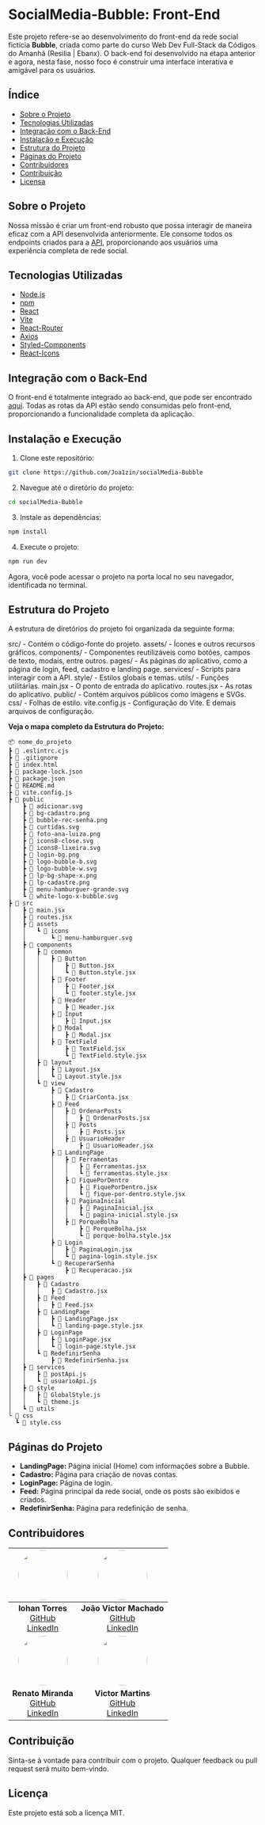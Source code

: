 # SocialMedia-Bubble: Front-End

Este projeto refere-se ao desenvolvimento do front-end da rede social fictícia **Bubble**, criada como parte do curso Web Dev Full-Stack da Códigos do Amanhã (Resilia | Ebanx). O back-end foi desenvolvido na etapa anterior e agora, nesta fase, nosso foco é construir uma interface interativa e amigável para os usuários.

## Índice

- [Sobre o Projeto](#sobre-o-projeto)
- [Tecnologias Utilizadas](#tecnologias-utilizadas)
- [Integração com o Back-End](#integração-com-o-back-end)
- [Instalação e Execução](#instalação-e-execução)
- [Estrutura do Projeto](#estrutura-do-projeto)
- [Páginas do Projeto](#páginas-do-projeto)
- [Contribuidores](#contribuidores)
- [Contribuição](#contribuição)
- [Licensa](licença)

## Sobre o Projeto

Nossa missão é criar um front-end robusto que possa interagir de maneira eficaz com a API desenvolvida anteriormente. Ele consome todos os endpoints criados para a [API](https://github.com/Renato-Miranda/socialMedia-API), proporcionando aos usuários uma experiência completa de rede social.

## Tecnologias Utilizadas

- [Node.js](https://nodejs.org/)
- [npm](https://www.npmjs.com/)
- [React](https://reactjs.org/)
- [Vite](https://vitejs.dev/)
- [React-Router](https://reactrouter.com/)
- [Axios](https://axios-http.com/)
- [Styled-Components](https://styled-components.com/)
- [React-Icons](https://react-icons.github.io/react-icons/)

## Integração com o Back-End

O front-end é totalmente integrado ao back-end, que pode ser encontrado [aqui](https://github.com/Renato-Miranda/socialMedia-API). Todas as rotas da API estão sendo consumidas pelo front-end, proporcionando a funcionalidade completa da aplicação.

## Instalação e Execução

1. Clone este repositório:
```sh
git clone https://github.com/Joa1zin/socialMedia-Bubble
```

2. Navegue até o diretório do projeto:
```sh
cd socialMedia-Bubble
```

3. Instale as dependências:
```sh
npm install
```

4. Execute o projeto:
```sh
npm run dev
```

Agora, você pode acessar o projeto na porta local no seu navegador, identificada no terminal.

## Estrutura do Projeto
A estrutura de diretórios do projeto foi organizada da seguinte forma:

src/ - Contém o código-fonte do projeto.
assets/ - Ícones e outros recursos gráficos.
components/ - Componentes reutilizáveis como botões, campos de texto, modais, entre outros.
pages/ - As páginas do aplicativo, como a página de login, feed, cadastro e landing page.
services/ - Scripts para interagir com a API.
style/ - Estilos globais e temas.
utils/ - Funções utilitárias.
main.jsx - O ponto de entrada do aplicativo.
routes.jsx - As rotas do aplicativo.
public/ - Contém arquivos públicos como imagens e SVGs.
css/ - Folhas de estilo.
vite.config.js - Configuração do Vite.
E demais arquivos de configuração.

**Veja o mapa completo da Estrutura do Projeto:**
```
📦 nome_do_projeto
┣ 📜 .eslintrc.cjs
┣ 📜 .gitignore
┣ 📜 index.html
┣ 📜 package-lock.json
┣ 📜 package.json
┣ 📜 README.md
┣ 📜 vite.config.js
┣ 📂 public
│   ┣ 📜 adicionar.svg
│   ┣ 📜 bg-cadastro.png
│   ┣ 📜 bubble-rec-senha.png
│   ┣ 📜 curtidas.svg
│   ┣ 📜 foto-ana-luiza.png
│   ┣ 📜 icons8-close.svg
│   ┣ 📜 icons8-lixeira.svg
│   ┣ 📜 login-bg.png
│   ┣ 📜 logo-bubble-b.svg
│   ┣ 📜 logo-bubble-w.svg
│   ┣ 📜 lp-bg-shape-x.png
│   ┣ 📜 lp-cadastre.png
│   ┣ 📜 menu-hamburguer-grande.svg
│   ┗ 📜 white-logo-x-bubble.svg
┣ 📂 src
│   ┣ 📜 main.jsx
│   ┣ 📜 routes.jsx
│   ┣ 📂 assets
│   │   ┗ 📂 icons
│   │       ┗ 📜 menu-hamburguer.svg
│   ┣ 📂 components
│   │   ┣ 📂 common
│   │   │   ┣ 📂 Button
│   │   │   │   ┣ 📜 Button.jsx
│   │   │   │   ┗ 📜 Button.style.jsx
│   │   │   ┣ 📂 Footer
│   │   │   │   ┣ 📜 Footer.jsx
│   │   │   │   ┗ 📜 footer.style.jsx
│   │   │   ┣ 📂 Header
│   │   │   │   ┣ 📜 Header.jsx
│   │   │   ┣ 📂 Input
│   │   │   │   ┣ 📜 Input.jsx
│   │   │   ┣ 📂 Modal
│   │   │   │   ┣ 📜 Modal.jsx
│   │   │   ┣ 📂 TextField
│   │   │       ┣ 📜 TextField.jsx
│   │   │       ┗ 📜 TextField.style.jsx
│   │   ┣ 📂 layout
│   │   │   ┣ 📜 Layout.jsx
│   │   │   ┗ 📜 Layout.style.jsx
│   │   ┗ 📂 view
│   │       ┣ 📂 Cadastro
│   │       │   ┣ 📜 CriarConta.jsx
│   │       ┣ 📂 Feed
│   │       │   ┣ 📂 OrdenarPosts
│   │       │   │   ┣ 📜 OrdenarPosts.jsx
│   │       │   ┣ 📂 Posts
│   │       │   │   ┣ 📜 Posts.jsx
│   │       │   ┣ 📂 UsuarioHeader
│   │       │       ┣ 📜 UsuarioHeader.jsx
│   │       ┣ 📂 LandingPage
│   │       │   ┣ 📂 Ferramentas
│   │       │   │   ┣ 📜 Ferramentas.jsx
│   │       │   │   ┗ 📜 ferramentas.style.jsx
│   │       │   ┣ 📂 FiquePorDentro
│   │       │   │   ┣ 📜 FiquePorDentro.jsx
│   │       │   │   ┗ 📜 fique-por-dentro.style.jsx
│   │       │   ┣ 📂 PaginaInicial
│   │       │   │   ┣ 📜 PaginaInicial.jsx
│   │       │   │   ┗ 📜 pagina-inicial.style.jsx
│   │       │   ┣ 📂 PorqueBolha
│   │       │       ┣ 📜 PorqueBolha.jsx
│   │       │       ┗ 📜 porque-bolha.style.jsx
│   │       ┣ 📂 Login
│   │       │   ┣ 📜 PaginaLogin.jsx
│   │       │   ┗ 📜 pagina-login.style.jsx
│   │       ┗ 📂 RecuperarSenha
│   │           ┣ 📜 Recuperacao.jsx
│   ┣ 📂 pages
│   │   ┣ 📂 Cadastro
│   │   │   ┣ 📜 Cadastro.jsx
│   │   ┣ 📂 Feed
│   │   │   ┣ 📜 Feed.jsx
│   │   ┣ 📂 LandingPage
│   │   │   ┣ 📜 LandingPage.jsx
│   │   │   ┗ 📜 landing-page.style.jsx
│   │   ┣ 📂 LoginPage
│   │   │   ┣ 📜 LoginPage.jsx
│   │   │   ┗ 📜 login-page.style.jsx
│   │   ┗ 📂 RedefinirSenha
│   │       ┣ 📜 RedefinirSenha.jsx
│   ┣ 📂 services
│   │   ┣ 📜 postApi.js
│   │   ┗ 📜 usuarioApi.js
│   ┣ 📂 style
│   │   ┣ 📜 GlobalStyle.js
│   │   ┗ 📜 theme.js
│   ┗ 📂 utils
└ 📂 css
  ┗ 📜 style.css
```

## Páginas do Projeto

- **LandingPage:** Página inicial (Home) com informações sobre a Bubble.
- **Cadastro:** Página para criação de novas contas.
- **LoginPage:** Página de login.
- **Feed:** Página principal da rede social, onde os posts são exibidos e criados.
- **RedefinirSenha:** Página para redefinição de senha.

## Contribuidores

| [<img src="https://media.licdn.com/dms/image/D4D03AQHZVl1b6y8P3w/profile-displayphoto-shrink_800_800/0/1692834551312?e=1700697600&v=beta&t=vxPlr4t3pQ5KC5a_NKrF-GSdfjIjV2dYqw_EC4u36u0" width="100" height="100" style="border-radius:50%;">](https://www.linkedin.com/in/iohancabral/) | [<img src="https://media.licdn.com/dms/image/D4D03AQHlIfcp35NIKA/profile-displayphoto-shrink_800_800/0/1695267265717?e=1700697600&v=beta&t=jKJJLxzgiEnkU6xq5aVSNf3NLB25wz2xtOfiNYcGsX4" width="100" height="100" style="border-radius:50%;">](https://www.linkedin.com/in/joaovictormotamachado/) |
|:---:|:---:|
| **Iohan Torres**<br>[GitHub](https://github.com/iohantc)<br>[LinkedIn](https://www.linkedin.com/in/iohancabral/) | **João Victor Machado**<br>[GitHub](https://github.com/Joa1zin)<br>[LinkedIn](https://www.linkedin.com/in/joaovictormotamachado/) |
| [<img src="https://media.licdn.com/dms/image/D4D03AQFbT2QD4LzKBw/profile-displayphoto-shrink_800_800/0/1693091706323?e=1700697600&v=beta&t=tUsIH1hI-plDzjgmtczDDmNfcQXThHFROMKjQ4yHcqc" width="100" height="100" style="border-radius:50%;">](https://www.linkedin.com/in/renato-miranda-185269258/) | [<img src="https://media.licdn.com/dms/image/D4D03AQH9XbcrzNdfCw/profile-displayphoto-shrink_800_800/0/1685712290502?e=1700697600&v=beta&t=ke3P0TBejht5cXNVBD9DLBZWqZ7nD17eloWjRV3ZYBA" width="100" height="100" style="border-radius:50%;">](https://www.linkedin.com/in/victormlmartins/) |
| **Renato Miranda**<br>[GitHub](https://github.com/Renato-Miranda)<br>[LinkedIn](https://www.linkedin.com/in/renato-miranda-185269258/) | **Victor Martins**<br>[GitHub](https://github.com/Vimlm)<br>[LinkedIn](https://www.linkedin.com/in/victormlmartins/) |

## Contribuição

Sinta-se à vontade para contribuir com o projeto. Qualquer feedback ou pull request será muito bem-vindo.

## Licença

Este projeto está sob a licença MIT.